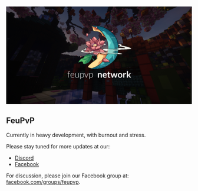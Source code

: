 ![FeuPvP](https://github.com/feupvp/.github/blob/main/images/banner.jpg) 

## FeuPvP

Currently in heavy development, with burnout and stress.

Please stay tuned for more updates at our:
* [Discord](https://discord.gg/gQAR6Jb)
* [Facebook](https://facebook.com/feupvp)

For discussion, please join our Facebook group at: [facebook.com/groups/feupvp](https://facebook.com/groups/feupvp).
